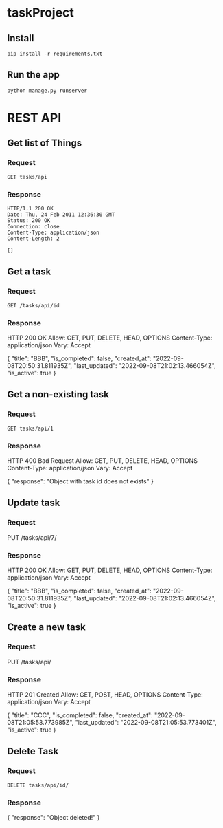 # taskProject


## Install

    pip install -r requirements.txt

## Run the app

    python manage.py runserver


# REST API


## Get list of Things

### Request

`GET tasks/api`

### Response

    HTTP/1.1 200 OK
    Date: Thu, 24 Feb 2011 12:36:30 GMT
    Status: 200 OK
    Connection: close
    Content-Type: application/json
    Content-Length: 2

    []


## Get a task

### Request

`GET /tasks/api/id`

### Response

HTTP 200 OK
Allow: GET, PUT, DELETE, HEAD, OPTIONS
Content-Type: application/json
Vary: Accept

{
    "title": "BBB",
    "is_completed": false,
    "created_at": "2022-09-08T20:50:31.811935Z",
    "last_updated": "2022-09-08T21:02:13.466054Z",
    "is_active": true
}


## Get a non-existing task

### Request

`GET tasks/api/1`

### Response

HTTP 400 Bad Request
Allow: GET, PUT, DELETE, HEAD, OPTIONS
Content-Type: application/json
Vary: Accept

{
    "response": "Object with task id does not exists"
}


## Update task

### Request

PUT /tasks/api/7/

### Response


HTTP 200 OK
Allow: GET, PUT, DELETE, HEAD, OPTIONS
Content-Type: application/json
Vary: Accept

{
    "title": "BBB",
    "is_completed": false,
    "created_at": "2022-09-08T20:50:31.811935Z",
    "last_updated": "2022-09-08T21:02:13.466054Z",
    "is_active": true
}


## Create a new task

### Request

PUT /tasks/api/

### Response

HTTP 201 Created
Allow: GET, POST, HEAD, OPTIONS
Content-Type: application/json
Vary: Accept

{
    "title": "CCC",
    "is_completed": false,
    "created_at": "2022-09-08T21:05:53.773985Z",
    "last_updated": "2022-09-08T21:05:53.773401Z",
    "is_active": true
}

## Delete Task

### Request

`DELETE tasks/api/id/`

### Response

{
    "response": "Object deleted!"
}


